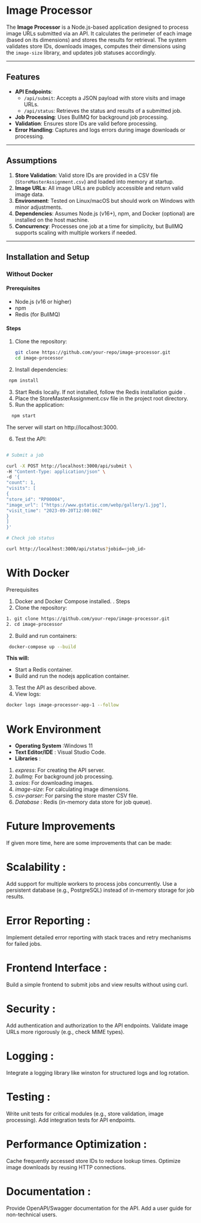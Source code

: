 # Image Processor

The **Image Processor** is a Node.js-based application designed to process image URLs submitted via an API. It calculates the perimeter of each image (based on its dimensions) and stores the results for retrieval. The system validates store IDs, downloads images, computes their dimensions using the `image-size` library, and updates job statuses accordingly.

---

## Features

- **API Endpoints**:
  - `/api/submit`: Accepts a JSON payload with store visits and image URLs.
  - `/api/status`: Retrieves the status and results of a submitted job.
- **Job Processing**: Uses BullMQ for background job processing.
- **Validation**: Ensures store IDs are valid before processing.
- **Error Handling**: Captures and logs errors during image downloads or processing.

---

## Assumptions

1. **Store Validation**: Valid store IDs are provided in a CSV file (`StoreMasterAssignment.csv`) and loaded into memory at startup.
2. **Image URLs**: All image URLs are publicly accessible and return valid image data.
3. **Environment**: Tested on Linux/macOS but should work on Windows with minor adjustments.
4. **Dependencies**: Assumes Node.js (v16+), npm, and Docker (optional) are installed on the host machine.
5. **Concurrency**: Processes one job at a time for simplicity, but BullMQ supports scaling with multiple workers if needed.

---

## Installation and Setup

### Without Docker

#### Prerequisites

- Node.js (v16 or higher)
- npm
- Redis (for BullMQ)

#### Steps

1. Clone the repository:
   ```bash
   git clone https://github.com/your-repo/image-processor.git
   cd image-processor
   ```
2. Install dependencies:

```bash
 npm install

```

3. Start Redis locally. If not installed, follow the Redis installation guide .
4. Place the StoreMasterAssignment.csv file in the project root directory.
5. Run the application:

```bash
  npm start

```

The server will start on http://localhost:3000.

6. Test the API:

```bash

# Submit a job

curl -X POST http://localhost:3000/api/submit \
-H "Content-Type: application/json" \
-d '{
"count": 1,
"visits": [
{
"store_id": "RP00004",
"image_url": ["https://www.gstatic.com/webp/gallery/1.jpg"],
"visit_time": "2023-09-20T12:00:00Z"
}
]
}'

# Check job status

curl http://localhost:3000/api/status?jobid=<job_id>

```

# With Docker

Prerequisites

1. Docker and Docker Compose installed.
   . Steps
1. Clone the repository:

```bash
1. git clone https://github.com/your-repo/image-processor.git
2. cd image-processor
```

2. Build and run containers:

```bash
 docker-compose up --build
```

**This will:**

- Start a Redis container.
- Build and run the nodejs application container.

3. Test the API as described above.
4. View logs:

```bash
docker logs image-processor-app-1 --follow
```

# Work Environment

- **Operating System** :Windows 11
- **Text Editor/IDE** : Visual Studio Code.
- **Libraries** :

1. _express_: For creating the API server.
2. _bullmq_: For background job processing.
3. _axios_: For downloading images.
4. _image-size_: For calculating image dimensions.
5. _csv-parser_: For parsing the store master CSV file.
6. _Database_ : Redis (in-memory data store for job queue).

# Future Improvements

If given more time, here are some improvements that can be made:

# Scalability :

Add support for multiple workers to process jobs concurrently.
Use a persistent database (e.g., PostgreSQL) instead of in-memory storage for job results.

# Error Reporting :

Implement detailed error reporting with stack traces and retry mechanisms for failed jobs.

# Frontend Interface :

Build a simple frontend to submit jobs and view results without using curl.

# Security :

Add authentication and authorization to the API endpoints.
Validate image URLs more rigorously (e.g., check MIME types).

# Logging :

Integrate a logging library like winston for structured logs and log rotation.

# Testing :

Write unit tests for critical modules (e.g., store validation, image processing).
Add integration tests for API endpoints.

# Performance Optimization :

Cache frequently accessed store IDs to reduce lookup times.
Optimize image downloads by reusing HTTP connections.

# Documentation :

Provide OpenAPI/Swagger documentation for the API.
Add a user guide for non-technical users.
